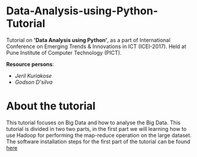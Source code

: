 # Data-Analysis-using-Python-Tutorial
Tutorial on **'Data Analysis using Python'**, as a part of International Conference on Emerging Trends &amp; Innovations in ICT (ICEI-2017). Held at Pune Institute of Computer Technology (PICT). 

**Resource persons**: 
* *Jeril Kuriakose*
* *Godson D'silva*

# About the tutorial
This tutorial focuses on Big Data and how to analyse the Big Data. This tutorial is divided in two two parts, in the first part we will learning how to use Hadoop for performing the map-reduce operation on the large dataset. The software installation steps for the first part of the tutorial can be found [here](https://docs.google.com/document/d/1v0zGBZ6EHap-Smsr3x3sGGpDW-54m82kDpPKC2M6uiY/pub)
